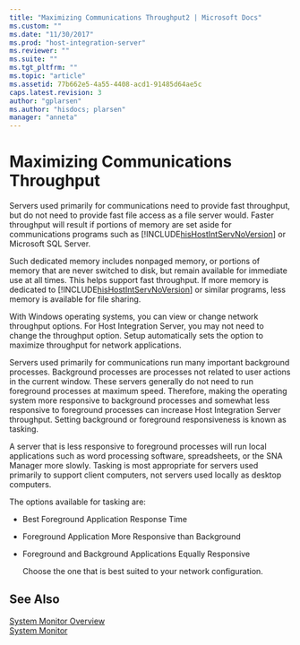 ```yaml
---
title: "Maximizing Communications Throughput2 | Microsoft Docs"
ms.custom: ""
ms.date: "11/30/2017"
ms.prod: "host-integration-server"
ms.reviewer: ""
ms.suite: ""
ms.tgt_pltfrm: ""
ms.topic: "article"
ms.assetid: 77b662e5-4a55-4408-acd1-91485d64ae5c
caps.latest.revision: 3
author: "gplarsen"
ms.author: "hisdocs; plarsen"
manager: "anneta"
---
```

# Maximizing Communications Throughput
Servers used primarily for communications need to provide fast throughput, but do not need to provide fast file access as a file server would. Faster throughput will result if portions of memory are set aside for communications programs such as [!INCLUDE[hisHostIntServNoVersion](../includes/hishostintservnoversion-md.md)] or Microsoft SQL Server.  
  
 Such dedicated memory includes nonpaged memory, or portions of memory that are never switched to disk, but remain available for immediate use at all times. This helps support fast throughput. If more memory is dedicated to [!INCLUDE[hisHostIntServNoVersion](../includes/hishostintservnoversion-md.md)] or similar programs, less memory is available for file sharing.  
  
 With Windows operating systems, you can view or change network throughput options. For Host Integration Server, you may not need to change the throughput option. Setup automatically sets the option to maximize throughput for network applications.  
  
 Servers used primarily for communications run many important background processes. Background processes are processes not related to user actions in the current window. These servers generally do not need to run foreground processes at maximum speed. Therefore, making the operating system more responsive to background processes and somewhat less responsive to foreground processes can increase Host Integration Server throughput. Setting background or foreground responsiveness is known as tasking.  
  
 A server that is less responsive to foreground processes will run local applications such as word processing software, spreadsheets, or the SNA Manager more slowly. Tasking is most appropriate for servers used primarily to support client computers, not servers used locally as desktop computers.  
  
 The options available for tasking are:  
  
- Best Foreground Application Response Time  
  
- Foreground Application More Responsive than Background  
  
- Foreground and Background Applications Equally Responsive  
  
  Choose the one that is best suited to your network configuration.  
  
## See Also  
 [System Monitor Overview](../core/system-monitor-overview1.md)   
 [System Monitor](../core/system-monitor1.md)